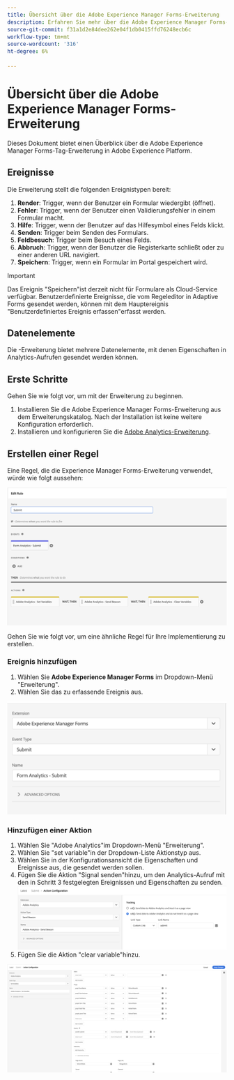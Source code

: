 ```yaml
---
title: Übersicht über die Adobe Experience Manager Forms-Erweiterung
description: Erfahren Sie mehr über die Adobe Experience Manager Forms-Tag-Erweiterung in Adobe Experience Platform.
source-git-commit: f31a1d2e84dee262e04f1db0415ffd76248ecb6c
workflow-type: tm+mt
source-wordcount: '316'
ht-degree: 6%

---
```


# Übersicht über die Adobe Experience Manager Forms-Erweiterung

Dieses Dokument bietet einen Überblick über die Adobe Experience Manager Forms-Tag-Erweiterung in Adobe Experience Platform.

## Ereignisse

Die Erweiterung stellt die folgenden Ereignistypen bereit:

1. **Render**: Trigger, wenn der Benutzer ein Formular wiedergibt (öffnet).
1. **Fehler**: Trigger, wenn der Benutzer einen Validierungsfehler in einem Formular macht.
1. **Hilfe**: Trigger, wenn der Benutzer auf das Hilfesymbol eines Felds klickt.
1. **Senden**: Trigger beim Senden des Formulars.
1. **Feldbesuch**: Trigger beim Besuch eines Felds.
1. **Abbruch**: Trigger, wenn der Benutzer die Registerkarte schließt oder zu einer anderen URL navigiert.
1. **Speichern**: Trigger, wenn ein Formular im Portal gespeichert wird.

>[!IMPORTANT]
>
>Das Ereignis &quot;Speichern&quot;ist derzeit nicht für Formulare als Cloud-Service verfügbar. Benutzerdefinierte Ereignisse, die vom Regeleditor in Adaptive Forms gesendet werden, können mit dem Hauptereignis &quot;Benutzerdefiniertes Ereignis erfassen&quot;erfasst werden.

## Datenelemente

Die -Erweiterung bietet mehrere Datenelemente, mit denen Eigenschaften in Analytics-Aufrufen gesendet werden können.

## Erste Schritte

Gehen Sie wie folgt vor, um mit der Erweiterung zu beginnen.

1. Installieren Sie die Adobe Experience Manager Forms-Erweiterung aus dem Erweiterungskatalog. Nach der Installation ist keine weitere Konfiguration erforderlich.
2. Installieren und konfigurieren Sie die [Adobe Analytics-Erweiterung](../analytics/overview.md#Configure-the-Adobe-Analytics-extension).

## Erstellen einer Regel

Eine Regel, die die Experience Manager Forms-Erweiterung verwendet, würde wie folgt aussehen:

![Aktionskonfiguration](./images/rule.png)

Gehen Sie wie folgt vor, um eine ähnliche Regel für Ihre Implementierung zu erstellen.

### Ereignis hinzufügen

1. Wählen Sie **Adobe Experience Manager Forms** im Dropdown-Menü &quot;Erweiterung&quot;.
2. Wählen Sie das zu erfassende Ereignis aus.

![Aktionskonfiguration](./images/AEM-forms-event.png)

### Hinzufügen einer Aktion

1. Wählen Sie &quot;Adobe Analytics&quot;im Dropdown-Menü &quot;Erweiterung&quot;.
2. Wählen Sie &quot;set variable&quot;in der Dropdown-Liste Aktionstyp aus.
3. Wählen Sie in der Konfigurationsansicht die Eigenschaften und Ereignisse aus, die gesendet werden sollen.
4. Fügen Sie die Aktion &quot;Signal senden&quot;hinzu, um den Analytics-Aufruf mit den in Schritt 3 festgelegten Ereignissen und Eigenschaften zu senden.
   ![Aktionskonfiguration](./images/AEM-forms-sendBeacon.png)
5. Fügen Sie die Aktion &quot;clear variable&quot;hinzu.

![Aktionskonfiguration](./images/AEM-forms-action.png)